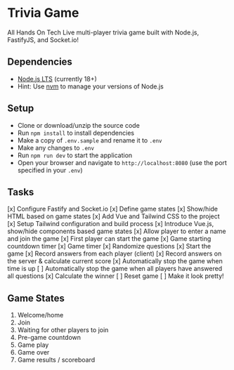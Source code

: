 # Trivia Game

All Hands On Tech Live multi-player trivia game built with Node.js, FastifyJS, and Socket.io!

## Dependencies

* [Node.js LTS](https://nodejs.org) (currently 18+)
* Hint: Use [nvm](https://github.com/nvm-sh/nvm) to manage your versions of Node.js

## Setup

* Clone or download/unzip the source code
* Run `npm install` to install dependencies
* Make a copy of `.env.sample` and rename it to `.env`
* Make any changes to `.env`
* Run `npm run dev` to start the application
* Open your browser and navigate to `http://localhost:8080` (use the port specified in your `.env`)

## Tasks

[x] Configure Fastify and Socket.io
[x] Define game states
[x] Show/hide HTML based on game states
[x] Add Vue and Tailwind CSS to the project
[x] Setup Tailwind configuration and build process
[x] Introduce Vue.js, show/hide components based game states
[x] Allow player to enter a name and join the game
[x] First player can start the game
[x] Game starting countdown timer
[x] Game timer
[x] Randomize questions
[x] Start the game
[x] Record answers from each player (client)
[x] Record answers on the server & calculate current score
[x] Automatically stop the game when time is up
[ ] Automatically stop the game when all players have answered all questions
[x] Calculate the winner
[ ] Reset game
[ ] Make it look pretty!

## Game States

1. Welcome/home
1. Join
1. Waiting for other players to join
1. Pre-game countdown
1. Game play
1. Game over
1. Game results / scoreboard
